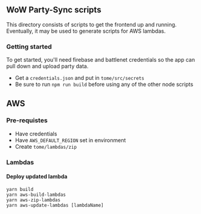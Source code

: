 ## WoW Party-Sync scripts
This directory consists of scripts to get the frontend up and running.
Eventually, it may be used to generate scripts for AWS lambdas.

### Getting started
To get started, you'll need firebase and battlenet credentials so the app can pull down and upload party data.
- Get a `credentials.json` and put in `tome/src/secrets`
- Be sure to run `npm run build` before using any of the other node scripts

## AWS
### Pre-requistes
- Have credentials
- Have `AWS_DEFAULT_REGION` set in environment
- Create `tome/lambdas/zip`

### Lambdas
#### Deploy updated lambda
```
yarn build
yarn aws-build-lambdas
yarn aws-zip-lambdas
yarn aws-update-lambdas [lambdaName]
